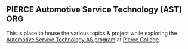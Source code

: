 ## PIERCE Automotive Service Technology (AST) ORG
This is place to house the various topics & project while exploring the [Automotive Servive Technology AS program](https://programmapper.piercecollege.edu/academics/interest-clusters/5e92e3cc-64bf-4852-8e1b-d4678d80c8c9) at [Pierce College](https://lapc.edu).

